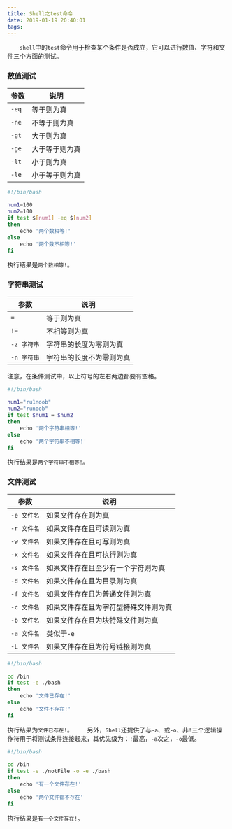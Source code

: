 ```yaml
---
title: Shell之test命令
date: 2019-01-19 20:40:01
tags:
---
```

&emsp;&emsp;`shell`中的`test`命令用于检查某个条件是否成立，它可以进行数值、字符和文件三个方面的测试。

### 数值测试

参数  | 说明
------|-------
`-eq` | 等于则为真
`-ne` | 不等于则为真
`-gt` | 大于则为真
`-ge` | 大于等于则为真
`-lt` | 小于则为真
`-le` | 小于等于则为真

``` bash
#!/bin/bash
​
num1=100
num2=100
if test $[num1] -eq $[num2]
then
    echo '两个数相等!'
else
    echo '两个数不相等!'
fi
```

执行结果是`两个数相等!`。

### 字符串测试

参数       | 说明
-----------|----
`=`        | 等于则为真
`!=`       | 不相等则为真
`-z 字符串` | 字符串的长度为零则为真
`-n 字符串` | 字符串的长度不为零则为真

注意，在条件测试中，以上符号的左右两边都要有空格。

``` bash
#!/bin/bash
​
num1="ru1noob"
num2="runoob"
if test $num1 = $num2
then
    echo '两个字符串相等!'
else
    echo '两个字符串不相等!'
fi
```

执行结果是`两个字符串不相等!`。

### 文件测试

参数        | 说明
-----------|------------
`-e 文件名` | 如果文件存在则为真
`-r 文件名` | 如果文件存在且可读则为真
`-w 文件名` | 如果文件存在且可写则为真
`-x 文件名` | 如果文件存在且可执行则为真
`-s 文件名` | 如果文件存在且至少有一个字符则为真
`-d 文件名` | 如果文件存在且为目录则为真
`-f 文件名` | 如果文件存在且为普通文件则为真
`-c 文件名` | 如果文件存在且为字符型特殊文件则为真
`-b 文件名` | 如果文件存在且为块特殊文件则为真
`-a 文件名` | 类似于`-e`
`-L 文件名` | 如果文件存在且为符号链接则为真

``` bash
#!/bin/bash
​
cd /bin
if test -e ./bash
then
    echo '文件已存在!'
else
    echo '文件不存在!'
fi
```

执行结果为`文件已存在!`。
&emsp;&emsp;另外，`Shell`还提供了与`-a`、或`-o`、非`!`三个逻辑操作符用于将测试条件连接起来，其优先级为：`!`最高，`-a`次之，`-o`最低。

``` bash
#!/bin/bash
​
cd /bin
if test -e ./notFile -o -e ./bash
then
    echo '有一个文件存在!'
else
    echo '两个文件都不存在'
fi
```

执行结果是`有一个文件存在!`。